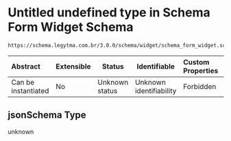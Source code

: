 # Untitled undefined type in Schema Form Widget Schema

```txt
https://schema.legytma.com.br/3.0.0/schema/widget/schema_form_widget.schema.json#/properties/jsonSchema
```




| Abstract            | Extensible | Status         | Identifiable            | Custom Properties | Additional Properties | Access Restrictions | Defined In                                                                                                 |
| :------------------ | ---------- | -------------- | ----------------------- | :---------------- | --------------------- | ------------------- | ---------------------------------------------------------------------------------------------------------- |
| Can be instantiated | No         | Unknown status | Unknown identifiability | Forbidden         | Allowed               | none                | [schema_form_widget.schema.json\*](../schema/widget/schema_form_widget.schema.json) |

## jsonSchema Type

unknown
